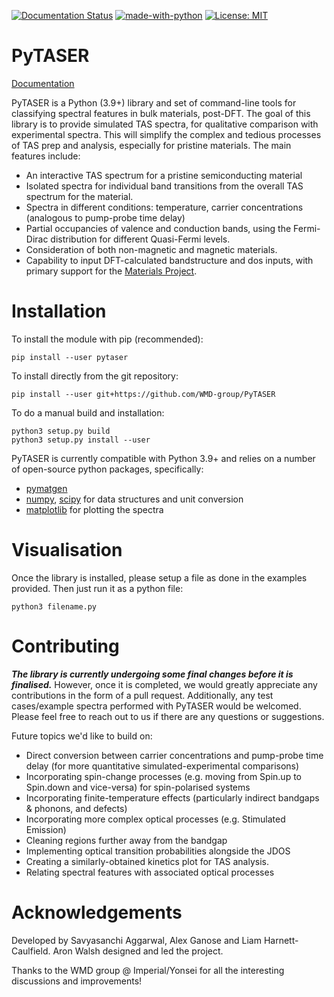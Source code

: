 [![Documentation Status](https://readthedocs.org/projects/pytaser/badge/?version=latest)](https://pytaser.readthedocs.io/en/latest/?badge=latest)
[![made-with-python](https://img.shields.io/badge/Made%20with-Python-1f425f.svg)](https://www.python.org/)
[![License: MIT](https://img.shields.io/badge/License-MIT-yellow.svg)](https://opensource.org/licenses/MIT)

# PyTASER

[Documentation](https://pytaser.readthedocs.io/en/latest/)

PyTASER is a Python (3.9+) library and set of command-line tools for classifying spectral features in bulk materials, post-DFT. The goal of this library is to provide simulated TAS spectra, for qualitative comparison with experimental spectra. This will simplify the complex and tedious processes of TAS prep and analysis, especially for pristine materials. The main features include:

* An interactive TAS spectrum for a pristine semiconducting material
* Isolated spectra for individual band transitions from the overall TAS spectrum for the material.
* Spectra in different conditions: temperature, carrier concentrations (analogous to pump-probe time delay) 
* Partial occupancies of valence and conduction bands, using the Fermi-Dirac distribution for different Quasi-Fermi levels. 
* Consideration of both non-magnetic and magnetic materials. 
* Capability to input DFT-calculated bandstructure and dos inputs, with primary support for the [Materials Project](https://materialsproject.org/).

# Installation

To install the module with pip (recommended): 

```
pip install --user pytaser
```
To install directly from the git repository:
```
pip install --user git+https://github.com/WMD-group/PyTASER
```
To do a manual build and installation:
```
python3 setup.py build
python3 setup.py install --user
```

PyTASER is currently compatible with Python 3.9+ and relies on a number of open-source python packages, specifically:

* [pymatgen](https://pymatgen.org/index.html) 
* [numpy](https://numpy.org/), [scipy](https://scipy.org/) for data structures and unit conversion
* [matplotlib](https://matplotlib.org/) for plotting the spectra

# Visualisation 

Once the library is installed, please setup a file as done in the examples provided. Then just run it as a python file:
```
python3 filename.py
```

# Contributing

***The library is currently undergoing some final changes before it is finalised.*** However, once it is completed, we would greatly appreciate any contributions in the form of a pull request. 
Additionally, any test cases/example spectra performed with PyTASER would be welcomed. Please feel free to reach out to us if there are any questions or suggestions. 

Future topics we'd like to build on:

* Direct conversion between carrier concentrations and pump-probe time delay (for more quantitative simulated-experimental comparisons)
* Incorporating spin-change processes (e.g. moving from Spin.up to Spin.down and vice-versa) for spin-polarised systems
* Incorporating finite-temperature effects (particularly indirect bandgaps & phonons, and defects)
* Incorporating more complex optical processes (e.g. Stimulated Emission)
* Cleaning regions further away from the bandgap
* Implementing optical transition probabilities alongside the JDOS
* Creating a similarly-obtained kinetics plot for TAS analysis.
* Relating spectral features with associated optical processes


# Acknowledgements

Developed by Savyasanchi Aggarwal, Alex Ganose and Liam Harnett-Caulfield. Aron Walsh designed and led the project. 

Thanks to the WMD group @ Imperial/Yonsei for all the interesting discussions and improvements!
